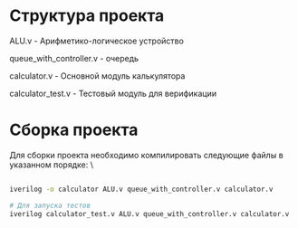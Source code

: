 # Структура проекта
ALU.v - Арифметико-логическое устройство

queue_with_controller.v - очередь

calculator.v - Основной модуль калькулятора

calculator_test.v - Тестовый модуль для верификации

# Сборка проекта
Для сборки проекта необходимо компилировать следующие файлы в указанном порядке: \\


```bash

iverilog -o calculator ALU.v queue_with_controller.v calculator.v

# Для запуска тестов
iverilog calculator_test.v ALU.v queue_with_controller.v calculator.v




